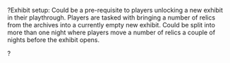 ?Exhibit setup: Could be a pre-requisite to players unlocking a new exhibit in their playthrough. Players are tasked with bringing a number of relics from the archives into a currently empty new exhibit. Could be split into more than one night where players move a number of relics a couple of nights before the exhibit opens. 

?